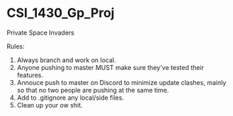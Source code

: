 # CSI_1430_Gp_Proj
Private Space Invaders

Rules:

1. Always branch and work on local.
2. Anyone pushing to master MUST make sure they've tested their features.
3. Annouce push to master on Discord to minimize update clashes, mainly so that no two people are pushing at the same time.
4. Add to .gitignore any local/side files.
5. Clean up your ow shit.
